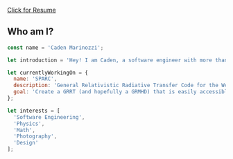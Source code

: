 <a target="_blank" rel="noopener noreferrer" href='./Caden Marinozzi Full Stack Software Engineer Resume.pdf'>Click for Resume</a>

## Who am I?

```js
const name = 'Caden Marinozzi';

let introduction = 'Hey! I am Caden, a software engineer with more than half a decade of experience building scalable web applications and resilient backend systems, leading teams, and creating AI-driven solutions used by tens of thousands of users. I am a Computer Science undergraduate student at Santa Clara University, where I intend to study high energy astrophysics, and build apps and products people will love.';

let currentlyWorkingOn = {
  name: 'SPARC',
  description: 'General Relativistic Radiative Transfer Code for the Web',
  goal: 'Create a GRRT (and hopefully a GRMHD) that is easily accessible to researchers, VFX artists, and people all over the world without having to setup complicated environments.'
};

let interests = [
  'Software Engineering',
  'Physics',
  'Math',
  'Photography',
  'Design'
];
```
